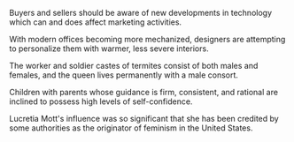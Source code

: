 Buyers and sellers should be aware of new developments in technology which can and does affect marketing activities.

With modern offices becoming more mechanized, designers are attempting to personalize them with warmer, less severe interiors.

The worker and soldier castes of termites consist of both males and females, and the queen lives permanently with a male consort.

Children with parents whose guidance is firm, consistent, and rational are inclined to possess high levels of self-confidence.

Lucretia Mott's influence was so significant that she has been credited by some authorities as the originator of feminism in the United States.
